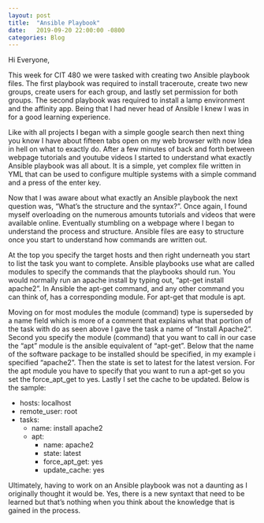 ```yaml
---
layout: post
title:  "Ansible Playbook"
date:   2019-09-20 22:00:00 -0800
categories: Blog
---
```



Hi Everyone,
	
This week for CIT 480 we were tasked with creating two Ansible playbook files. The first playbook was required to install 
traceroute, create two new groups, create users for each group, and lastly set permission for both groups. The second 
playbook was required to install a lamp environment and the affinity app. Being that I had never head of Ansible I knew 
I was in for a good learning experience.
	
Like with all projects I began with a simple google search then next thing you know I have about fifteen tabs open on 
  my web browser with now Idea in hell on what to exactly do. After a few minutes of back and forth between webpage 
  tutorials and youtube videos I started to understand what exactly Ansible playbook was all about. It is a simple, 
  yet complex file written in YML that can be used to configure multiple systems with a simple command and a press of 
  the enter key. 
	
  Now that I was aware about what exactly an Ansible playbook the next question was, “What’s the structure and the syntax?”. 
  Once again, I found myself overloading on the numerous amounts tutorials and videos that were available online. Eventually 
  stumbling on a webpage where I began to understand the process and structure. Ansible files are easy to structure once you
  start to understand how commands are written out. 
 	
  At the top you specify the target hosts and then right underneath you start to list the task you want to complete. Ansible
  playbooks use what are called modules to specify the commands that the playbooks should run. You would normally run an 
  apache install by typing out, “apt-get install apache2”. In Ansible the apt-get command, and any other command you can 
  think of, has a corresponding module. For apt-get that module is apt.
	
  Moving on for most modules the module (command) type is superseded by a name field which is more of a comment that explains 
  what that portion of the task with do as seen above I gave the task a name of “Install Apache2”. Second you specify the 
  module (command) that you want to call in our case the “apt” module is the ansible equivalent of “apt-get”. Below that the 
  name of the software package to be installed should be specified, in my example i specified “apache2”. Then the state is set
  to latest for the latest version. For the apt module you have to specify that you want to run a apt-get so you set the 
  force_apt_get to yes. Lastly I set the cache to be updated. Below is the sample:
	
  - hosts: localhost
  - remote_user: root
  - tasks:
  	- name: install apache2
	- apt:
	     - name: apache2
	     - state: latest
	     - force_apt_get: yes
	     - update_cache: yes
             
Ultimately, having to work on an Ansible playbook was not a daunting as I originally thought it would be. Yes, there is a new 
syntaxt that need to be learned but that’s nothing when you think about the knowledge that is gained in the process.



